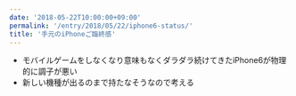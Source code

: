 ```yaml
---
date: '2018-05-22T10:00:00+09:00'
permalink: '/entry/2018/05/22/iphone6-status/'
title: '手元のiPhoneご臨終感'
---
```


- モバイルゲームをしなくなり意味もなくダラダラ続けてきたiPhone6が物理的に調子が悪い
- 新しい機種が出るのまで持たなそうなので考える
